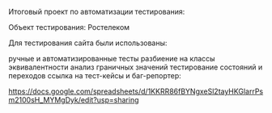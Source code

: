 Итоговый проект по автоматизации тестирования:

Объект тестирования: Ростелеком

Для тестирования сайта были использованы:

ручные и автоматизированные тесты
разбиение на классы эквивалентности
анализ граничных значений
тестирование состояний и переходов
ссылка на тест-кейсы и баг-репортер:

https://docs.google.com/spreadsheets/d/1KKRR86fBYNgxeSl2tayHKGlarrPsm2100sH_MYMgDyk/edit?usp=sharing
